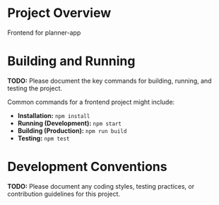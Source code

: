 # Project Overview
Frontend for planner-app

# Building and Running

**TODO:** Please document the key commands for building, running, and testing the project.

Common commands for a frontend project might include:

*   **Installation:** `npm install`
*   **Running (Development):** `npm start`
*   **Building (Production):** `npm run build`
*   **Testing:** `npm test`

# Development Conventions

**TODO:** Please document any coding styles, testing practices, or contribution guidelines for this project.
